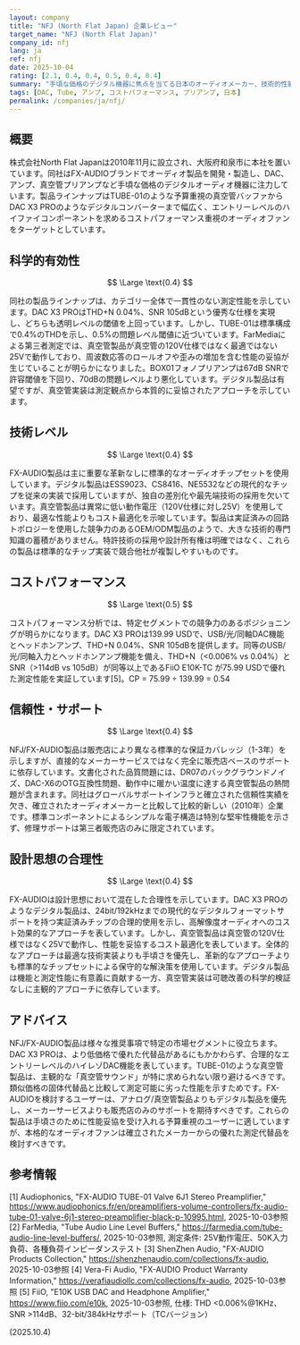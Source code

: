 ```yaml
---
layout: company
title: "NFJ (North Flat Japan) 企業レビュー"
target_name: "NFJ (North Flat Japan)"
company_id: nfj
lang: ja
ref: nfj
date: 2025-10-04
rating: [2.1, 0.4, 0.4, 0.5, 0.4, 0.4]
summary: "手頃な価格のデジタル機器に焦点を当てる日本のオーディオメーカー、技術的性能は混在"
tags: [DAC, Tube, アンプ, コストパフォーマンス, プリアンプ, 日本]
permalink: /companies/ja/nfj/
---
```

## 概要

株式会社North Flat Japanは2010年11月に設立され、大阪府和泉市に本社を置いています。同社はFX-AUDIOブランドでオーディオ製品を開発・製造し、DAC、アンプ、真空管プリアンプなど手頃な価格のデジタルオーディオ機器に注力しています。製品ラインナップはTUBE-01のような予算重視の真空管バッファからDAC X3 PROのようなデジタルコンバーターまで幅広く、エントリーレベルのハイファイコンポーネントを求めるコストパフォーマンス重視のオーディオファンをターゲットとしています。

## 科学的有効性

$$ \Large \text{0.4} $$

同社の製品ラインナップは、カテゴリー全体で一貫性のない測定性能を示しています。DAC X3 PROはTHD+N 0.04%、SNR 105dBという優秀な仕様を実現し、どちらも透明レベルの閾値を上回っています。しかし、TUBE-01は標準構成で0.4%のTHDを示し、0.5%の問題レベル閾値に近づいています。FarMediaによる第三者測定では、真空管製品が真空管の120V仕様ではなく最適ではない25Vで動作しており、周波数応答のロールオフや歪みの増加を含む性能の妥協が生じていることが明らかになりました。BOX01フォノプリアンプは67dB SNRで許容閾値を下回り、70dBの問題レベルより悪化しています。デジタル製品は有望ですが、真空管実装は測定観点から本質的に妥協されたアプローチを示しています。

## 技術レベル

$$ \Large \text{0.4} $$

FX-AUDIO製品は主に重要な革新なしに標準的なオーディオチップセットを使用しています。デジタル製品はESS9023、CS8416、NE5532などの現代的なチップを従来の実装で採用していますが、独自の差別化や最先端技術の採用を欠いています。真空管製品は異常に低い動作電圧（120V仕様に対し25V）を使用しており、最適な性能よりもコスト最適化を示唆しています。製品は実証済みの回路トポロジーを使用した競争力のあるOEM/ODM製品のようで、大きな技術的専門知識の蓄積がありません。特許技術の採用や設計所有権は明確ではなく、これらの製品は標準的なチップ実装で競合他社が複製しやすいものです。

## コストパフォーマンス

$$ \Large \text{0.5} $$

コストパフォーマンス分析では、特定セグメントでの競争力のあるポジショニングが明らかになります。DAC X3 PROは139.99 USDで、USB/光/同軸DAC機能とヘッドホンアンプ、THD+N 0.04%、SNR 105dBを提供します。同等のUSB/光/同軸入力とヘッドホンアンプ機能を備え、THD+N（<0.006% vs 0.04%）とSNR（>114dB vs 105dB）が同等以上であるFiiO E10K-TC が75.99 USDで優れた測定性能を実証しています[5]。CP = 75.99 ÷ 139.99 = 0.54

## 信頼性・サポート

$$ \Large \text{0.4} $$

NFJ/FX-AUDIO製品は販売店により異なる標準的な保証カバレッジ（1-3年）を示しますが、直接的なメーカーサービスではなく完全に販売店ベースのサポートに依存しています。文書化された品質問題には、DR07のバックグラウンドノイズ、DAC-X6のOTG互換性問題、動作中に暖かい温度に達する真空管製品の熱問題が含まれます。同社はグローバルサポートインフラと確立された信頼性実績を欠き、確立されたオーディオメーカーと比較して比較的新しい（2010年）企業です。標準コンポーネントによるシンプルな電子構造は特別な堅牢性機能を示さず、修理サポートは第三者販売店のみに限定されています。

## 設計思想の合理性

$$ \Large \text{0.4} $$

FX-AUDIOは設計思想において混在した合理性を示しています。DAC X3 PROのようなデジタル製品は、24bit/192kHzまでの現代的なデジタルフォーマットサポートを持つ実証済みチップの合理的使用を示し、高解像度オーディオへのコスト効果的なアプローチを表しています。しかし、真空管製品は真空管の120V仕様ではなく25Vで動作し、性能を妥協するコスト最適化を表しています。全体的なアプローチは最適な技術実装よりも手頃さを優先し、革新的なアプローチよりも標準的なチップセットによる保守的な解決策を使用しています。デジタル製品は機能と測定性能に有意義に貢献する一方、真空管実装は可聴改善の科学的検証なしに主観的アプローチに依存しています。

## アドバイス

NFJ/FX-AUDIO製品は様々な推奨事項で特定の市場セグメントに役立ちます。DAC X3 PROは、より低価格で優れた代替品があるにもかかわらず、合理的なエントリーレベルのハイレゾDAC機能を表しています。TUBE-01のような真空管製品は、主観的な「真空管サウンド」が特に求められない限り避けるべきです。類似価格の固体代替品と比較して測定可能に劣った性能を示すためです。FX-AUDIOを検討するユーザーは、アナログ/真空管製品よりもデジタル製品を優先し、メーカーサービスよりも販売店のみのサポートを期待すべきです。これらの製品は手頃さのために性能妥協を受け入れる予算重視のユーザーに適していますが、本格的なオーディオファンは確立されたメーカーからの優れた測定代替品を検討すべきです。

## 参考情報

[1] Audiophonics, "FX-AUDIO TUBE-01 Valve 6J1 Stereo Preamplifier," https://www.audiophonics.fr/en/preamplifiers-volume-controllers/fx-audio-tube-01-valve-6j1-stereo-preamplifier-black-p-10995.html, 2025-10-03参照
[2] FarMedia, "Tube Audio Line Level Buffers," https://farmedia.com/tube-audio-line-level-buffers/, 2025-10-03参照, 測定条件: 25V動作電圧、50K入力負荷、各種負荷インピーダンステスト
[3] ShenZhen Audio, "FX-AUDIO Products Collection," https://shenzhenaudio.com/collections/fx-audio, 2025-10-03参照
[4] Vera-Fi Audio, "FX-AUDIO Product Warranty Information," https://verafiaudiollc.com/collections/fx-audio, 2025-10-03参照
[5] FiiO, "E10K USB DAC and Headphone Amplifier," https://www.fiio.com/e10k, 2025-10-03参照, 仕様: THD <0.006%@1KHz、SNR >114dB、32-bit/384kHzサポート（TCバージョン）

(2025.10.4)